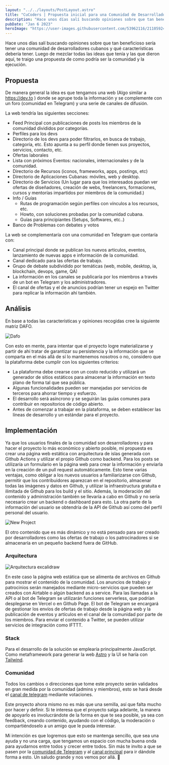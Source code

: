 ```yaml
---
layout: "../../layouts/PostLayout.astro"
title: "CuCoders | Propuesta inicial para una Comunidad de Desarrolladores Cubanos"
description: "Hace unos días salí buscando opiniones sobre que tan beneficioso sería tener una comunidad de desarrolladores cubanos."
pubDate: "Jan 6 2023"
heroImage: "https://user-images.githubusercontent.com/53962116/211059247-a85be9ed-6072-45a6-a4c4-a75d2ed62064.png"
---
```


Hace unos días salí buscando opiniones sobre que tan beneficioso sería tener una comunidad de desarrolladores cubanos y qué características debería tener. Luego de mezclar todas las ideas que tenía y las que dieron aquí, te traigo una propuesta de como podría ser la comunidad y la ejecución.

## Propuesta

De manera general la idea es que tengamos una web (Algo similar a https://dev.to ) donde se agrupe toda la información y se complemente con un foro (comunidad en Telegram) y una serie de canales de difusión. 

La web tendría las siguientes secciones: 
- Feed Principal con publicaciones de posts los miembros de la comunidad divididos por categorías.
- Perfiles para los devs 
- Directorio de los devs para poder filtrarlos, en busca de trabajo, categoría, etc. Esto apunta a su perfil donde tienen sus proyectos, servicios, contacto, etc.
- Ofertas laborales
-  Lista con próximos Eventos: nacionales, internacionales y de la comunidad.
-  Directorio de Recursos (iconos, frameworks, apps, postings, etc)
-  Directorio de Aplicaciones Cubanas: móviles, web y desktop. 
- Directorio de Servicios (Un lugar para que los interesados puedan ver ofertas de diseñadores, creación de webs, freelancers, formaciones, cursos y mentorías impartidos por miembros de la comunidad.)
- Info / Guías
	-  Rutas de programación según perfiles con vínculos a los recursos, etc.
	-  Howto, con soluciones probadas por la comunidad cubana.
	- Guías para principiantes (Setups, Softwares, etc..)
- Banco de Problemas con debates y votos

La web se complementaría con una comunidad en Telegram que contaría con:

-  Canal principal donde se publican los nuevos articulos, eventos, lanzamiento de nuevas apps e información de la comunidad.
- Canal dedicado para las ofertas de trabajo.
- Grupo de debate subdividido por temáticas (web, mobile, desktop, ia, blockchain, devops, game, QA)
- La información en los canales se publicaría por los miembros a través de un bot en Telegram y los administradores.
- El canal de ofertas y el de anuncios podrían tener un espejo en Twitter para replicar la información ahí también.

## Análisis 

En base a todas las características y opiniones recogidas cree la siguiente matriz DAFO.

![Dafo](https://user-images.githubusercontent.com/53962116/211059339-20e5ecb8-0778-471c-9f27-dc5034ffb090.png)

Con esto en mente, para intentar que el proyecto logre materializarse y partir de ahí tratar de garantizar su persistencia y la información que se comparta en el más allá de sí lo mantenemos nosotros o no, considero que la plataforma debe cumplir con los siguientes criterios:

- La plataforma debe crearse con un costo reducido y utilizará un generador de sitios estáticos para almacenar la información en texto plano de forma tal que sea pública.
- Algunas funcionalidades pueden ser manejadas por servicios de terceros para ahorrar tiempo y esfuerzo. 
- El desarrollo será asíncrono y se seguirán las guías comunes para contribuir en repositorios de código abierto. 
- Antes de comenzar a trabajar en la plataforma, se deben establecer las líneas de desarrollo y un estándar para el proyecto.

## Implementación

Ya que los usuarios finales de la comunidad son desarrolladores y para hacer el proyecto lo más económico y abierto posible, mi propuesta es crear una página web estática con arquitectura de islas generada con Github Actions y utilizar el propio Github como backend. Para los posts se utilizaría un formulario en la página web para crear la información y enviarla en la creación de un pull request automáticamente. Esto tiene varias ventajas, como obligar a los nuevos usuarios a familiarizarse con Github, permitir que los contribuidores aparezcan en el repositorio, almacenar todas las imágenes y datos en Github, y utilizar la infraestructura gratuita e ilimitada de Github para los build y el sitio. Además, la moderación del contenido y administración también se llevaría a cabo en Github y no sería necesario crear un backend o dashboard para esto. La otra parte de la información del usuario se obtendría de la API de Github así como del perfil personal del usuario.

![New Project](https://user-images.githubusercontent.com/53962116/211059555-79ef9167-ad32-455f-82bd-a408a15e0281.png)

El otro contenido que es más dinámico y no está pensado para ser creado por desarrolladores como las ofertas de trabajo o los patrocinadores si se almacenaría en un pequeño backend fuera de GitHub.

### Arquitectura 

![Arquitectura excalidraw](https://user-images.githubusercontent.com/53962116/211059657-8b6569e1-d784-4320-b5d9-e13d09169df6.png)

En este caso la página web estática que se alimenta de archivos en Github para mostrar el contenido de la comunidad. Los anuncios de trabajo y patrocinios serán manejados mediante micro-servicios que pueden ser creados con Airtable o algún backend as a service. Para las llamadas a la API o al bot de Telegram se utilizarán funciones serverless, que podrían desplegarse en Vercel o en Github Page. El bot de Telegram se encargará de gestionar los envíos de ofertas de trabajo desde la página web y la publicación de eventos y artículos en el canal de la comunidad por parte de los miembros. Para enviar el contenido a Twitter, se pueden utilizar servicios de integración como IFTTT.

### Stack

Para el desarrollo de la solución se emplearía principalmente JavaScript. Como metaframework para generar la web [Astro](https://astro.build/) y la UI se haría con [Tailwind](https://tailwindcss.com/).

### Comunidad

Todos los cambios o direcciones que tome este proyecto serán validados en gran medida por la comunidad (admins y miembros), esto se hará desde el [canal de telegram](https://t.me/cucoders) mediante votaciones.

Este proyecto ahora mismo no es más que una semilla, así que falta mucho por hacer y definir. Si te interesa que el proyecto salga adelante, la manera de apoyarlo es involucrándote de la forma en que te sea posible, ya sea con feedback, creando contenido, ayudando con el código, la moderación o compartiéndoselo a un amigo que le pueda interesar.

Mi intención es que logremos que esto se mantenga sencillo, que sea una ayuda y no una carga, que tengamos un espacio con mucha buena onda para ayudarnos entre todos y crecer entre todos. Sin más te invito a que se pasen por la [comunidad de Telegram](https://t.me/CuCodersComunidad/1) y al [canal principal](https://t.me/cucoders) para ir dándole forma a esto. Un saludo grande y nos vemos por allá. 👋
